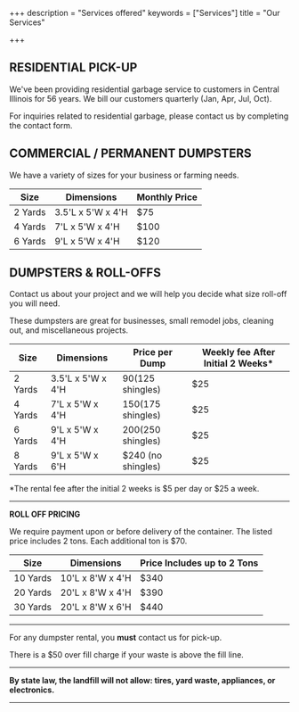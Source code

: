 +++
description = "Services offered"
keywords = ["Services"]
title = "Our Services"

+++
<a name="residential"></a>

## RESIDENTIAL PICK-UP

We've been providing residential garbage service to customers in Central Illinois for 56 years. We bill our customers quarterly (Jan, Apr, Jul, Oct).

For inquiries related to residential garbage, please contact us by completing the contact form.

## COMMERCIAL / PERMANENT DUMPSTERS

We have a variety of sizes for your business or farming needs. 

| Size | Dimensions | Monthly Price |
| --- | --- | --- |
| 2 Yards | 3.5'L x 5'W x 4'H | $75 |
| 4 Yards | 7'L x 5'W x 4'H | $100 |
| 6 Yards | 9'L x 5'W x 4'H | $120 |

## DUMPSTERS & ROLL-OFFS

Contact us about your project and we will help you decide what size roll-off you will need. 

These dumpsters are great for businesses, small remodel jobs, cleaning out, and miscellaneous projects.

| Size | Dimensions | Price per Dump | Weekly fee After Initial 2 Weeks* |
| --- | --- | --- | --- |
| 2 Yards | 3.5'L x 5'W x 4'H | $90 ($125 shingles) | $25 |
| 4 Yards | 7'L x 5'W x 4'H | $150 ($175 shingles) | $25 |
| 6 Yards | 9'L x 5'W x 4'H | $200 ($250 shingles) | $25 |
| 8 Yards | 9'L x 5'W x 6'H | $240 (no shingles) | $25 |

*The rental fee after the initial 2 weeks is $5 per day or $25 a week. 

***

**ROLL OFF PRICING**

We require payment upon or before delivery of the container. The listed price includes 2 tons. Each additional ton is $70.  

| Size | Dimensions | Price Includes up to 2 Tons |
| --- | --- | --- |
| 10 Yards | 10'L x 8'W x 4'H | $340 |
| 20 Yards | 20'L x 8'W x 4'H | $390 |
| 30 Yards | 20'L x 8'W x 6'H | $440 |

***
For any dumpster rental, you <b>must</b> contact us for pick-up. 

There is a $50 over fill charge if your waste is above the fill line. 

***
<b>By state law, the landfill will not allow: tires, yard waste, appliances, or electronics.<b>

***
